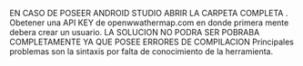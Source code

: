 EN CASO DE POSEER ANDROID STUDIO  ABRIR LA CARPETA COMPLETA .
Obetener una  API KEY  de openwwathermap.com en donde primera mente debera crear un  usuario.
LA SOLUCION NO PODRA SER POBRABA COMPLETAMENTE YA QUE POSEE ERRORES DE COMPILACION
Principales problemas son la sintaxis por falta de conocimiento de la herramienta.
